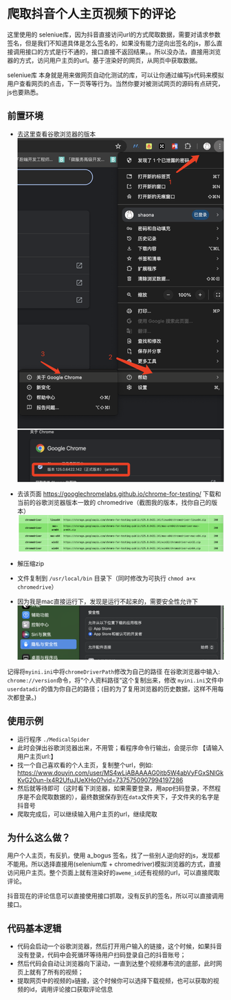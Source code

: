 
# 爬取抖音个人主页视频下的评论

这里使用的 seleniue库，因为抖音直接访问url的方式爬取数据，需要对请求参数签名，但是我们不知道具体是怎么签名的，如果没有能力逆向出签名的js，那么直接调用接口的方式是行不通的，接口直接不返回结果。。所以没办法，直接用浏览器的方式，访问用户主页的url。基于渲染好的网页，从网页中获取数据。

seleniue库 本身就是用来做网页自动化测试的库，可以让你通过编写js代码来模拟用户查看网页的点击，下一页等等行为。当然你要对被测试网页的源码有点研究，js也要熟悉。

## 前置环境


- 去这里查看谷歌浏览器的版本
![](image-2.png)
![](image-3.png)

- 去该页面 https://googlechromelabs.github.io/chrome-for-testing/ 下载和当前的谷歌浏览器版本一致的 chromedrive（截图我的版本，找你自己的版本）
![](image.png)

-  解压缩zip
- 文件复制到 `/usr/local/bin` 目录下（同时修改为可执行 `chmod a+x chromedrive`）
- 因为我是mac直接运行下，发现是运行不起来的，需要安全性允许下
![](image-1.png)


记得将`myini.ini`中将`chromeDriverPath`修改为自己的路径
在谷歌浏览器中输入: `chrome://version`命令，将“个人资料路径“这个复制出来，修改 `myini.ini`文件中`userdatadir`的值为你自己的路径；(目的为了复用浏览器的历史数据，这样不用每次都登录。)

## 使用示例


- 运行程序 `./MedicalSpider`
- 此时会弹出谷歌浏览器出来，不用管；看程序命令行输出，会提示你 【请输入用户主页url:】
- 找一个自己喜欢看的个人主页，复制整个url，例如: https://www.douyin.com/user/MS4wLjABAAAAG0itb5W4abVyFGxSNlGkKvG20un-Ix4R2UfuJUeXHo0?vid=7375750907994197286
- 然后就等待即可（这时看下浏览器，如果需要登录，用app扫码登录，不然程序是不会爬取数据的），最终数据保存到在`data`文件夹下，子文件夹的名字是抖音号
- 爬取完成后，可以继续输入用户主页的url，继续爬取



## 为什么这么做？
用户个人主页，有反扒，使用 a_bogus 签名，找了一些别人逆向好的js，发现都不能用。所以选择直接用(selenium库 + chromedriver)模拟浏览器的方式，直接访问用户主页。整个页面上就有渲染好的`aweme_id`还有视频的url，可以直接爬取评论。

抖音现在的评论信息可以直接使用接口抓取，没有反扒的签名，所以可以直接调用接口。


## 代码基本逻辑

- 代码会启动一个谷歌浏览器，然后打开用户输入的链接，这个时候，如果抖音没有登录，代码中会死循环等待用户扫码登录自己的抖音账号；
- 然后代码会自动让浏览器向下滚动，一直到达整个视频瀑布流的底部，此时网页上就有了所有的视频；
- 提取网页中的视频的`a`链接，这个时候你可以选择下载视频，也可以获取的视频的id，调用评论接口获取评论信息